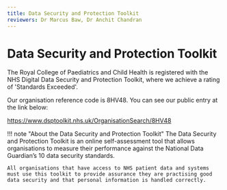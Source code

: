 ```yaml
---
title: Data Security and Protection Toolkit
reviewers: Dr Marcus Baw, Dr Anchit Chandran
---
```


# Data Security and Protection Toolkit

The Royal College of Paediatrics and Child Health is registered with the NHS Digital Data Security and Protection Toolkit, where we achieve a rating of 'Standards Exceeded'.

Our organisation reference code is 8HV48. You can see our public entry at the link below:

<https://www.dsptoolkit.nhs.uk/OrganisationSearch/8HV48>

!!! note "About the Data Security and Protection Toolkit"
    The Data Security and Protection Toolkit is an online self-assessment tool that allows organisations to measure their performance against the National Data Guardian’s 10 data security standards.

    All organisations that have access to NHS patient data and systems must use this toolkit to provide assurance they are practising good data security and that personal information is handled correctly.
